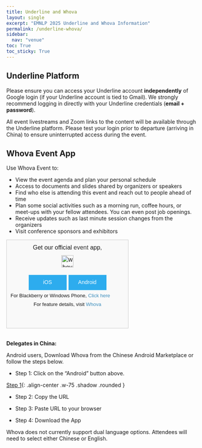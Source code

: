 ```yaml
---
title: Underline and Whova
layout: single
excerpt: "EMNLP 2025 Underline and Whova Information"
permalink: /underline-whova/
sidebar:
  nav: "venue"
toc: True
toc_sticky: True
---
```


## Underline Platform

Please ensure you can access your Underline account **independently** of Google login (if your Underline account is tied to Gmail). We strongly recommend logging in directly with your Underline credentials (**email + password**).

All event livestreams and Zoom links to the content will be available through the Underline platform. Please test your login prior to departure (arriving in China) to ensure uninterrupted access during the event.

## Whova Event App

Use Whova Event to:

* View the event agenda and plan your personal schedule
* Access to documents and slides shared by organizers or speakers
* Find who else is attending this event and reach out to people ahead of time
* Plan some social activities such as a morning run, coffee hours, or meet-ups with
  your fellow attendees. You can even post job openings.
* Receive updates such as last minute session changes from the organizers
* Visit conference sponsors and exhibitors

<div style="line-height:1.4em;background-color:#f9f9f9;border:1px solid #ccc;padding:10px;width:300px;font-family:Helvetica;height:212px" data-reactroot=""><div style="height:150px"><div style="text-align:center;font-size:16px"><span>Get our official<a href="https://whova.com/whova-event-app/" style="text-decoration:none;color:#333"> event </a>app,</span><div style="margin:10px 0px"><img style="height:32px" src="https://whova.com/xems/apis/get_whova_tracking_image/?event_id=X9TFvqSIAIF0ImuhQR5IeXhkebveLWooyOaX1bH9qlk=&amp;track_id=use_small_widget&amp;image_type=whova_logo" title="whova-logo"/></div></div><div style="margin-top:20px;clear:both;text-align:center;padding:0 0 5px 0"><a href="https://itunes.apple.com/app/apple-store/id716979741?pt=1944835&amp;ct=download_widget&amp;mt=8" target="_blank" rel="noreferrer" style="line-height:1.4em;font-size:14px;background-color:#2dacee;padding:10px;color:#fff;min-width:80px;display:inline-block;text-decoration:none;margin-right:5px">iOS</a><a href="https://play.google.com/store/apps/details?id=com.whova.event&amp;referrer=utm_source%3Ddownload_widget%26utm_medium%3Dwidget%26utm_content%3Demnlp1_202511" target="_blank" rel="noreferrer" style="line-height:1.4em;font-size:14px;background-color:#2dacee;padding:10px;color:#fff;min-width:80px;display:inline-block;text-decoration:none">Android</a></div><span style="font-size:13px">For Blackberry or Windows Phone,</span> <a target="_blank" rel="noreferrer" style="font-size:13px;text-decoration:none;color:#3c8dbc" href="https://whova.com/portal/webapp/-qyNgufSwecs38EqOJYz/">Click here</a></div><div><div style="text-align:center;font-size:13px">For feature details, visit<!-- --> <a target="_blank" rel="noreferrer" style="text-decoration:none;color:#3c8dbc" href="https://whova.com/">Whova</a></div></div></div>

<br>

**Delegates in China:**

Android users, Download Whova from the Chinese Android Marketplace or follow the steps below.

- Step 1: Click on the “Android” button above.

<!-- Insert image for Step 1 below. Example (uncomment and update the path): -->

[Step 1](assets/images/whova-download/whova-step1.png){: .align-center .w-75 .shadow .rounded }

- Step 2: Copy the URL

<!-- Insert image for Step 2 below. Example: -->

<!-- ![Step 2](/assets/images/underline-whova/step2.png){: .align-center .w-75 .shadow .rounded } -->

- Step 3: Paste URL to your browser

<!-- Insert image for Step 3 below. Example: -->

<!-- ![Step 3](/assets/images/underline-whova/step3.png){: .align-center .w-75 .shadow .rounded } -->

- Step 4: Download the App

<!-- Insert image for Step 4 below. Example: -->

<!-- ![Step 4](/assets/images/underline-whova/step4.png){: .align-center .w-75 .shadow .rounded } -->


Whova does not currently support dual language options. Attendees will need to select either Chinese or English.
